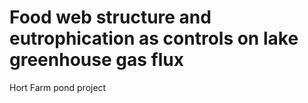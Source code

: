 # Food web structure and eutrophication as controls on lake greenhouse gas flux

Hort Farm pond project

